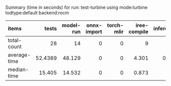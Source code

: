 Summary (time in seconds) for run: test-turbine using mode:turbine todtype:default backend:rocm

| items        |   tests |   model-run |   onnx-import |   torch-mlir |   iree-compile |   inference |
|:-------------|--------:|------------:|--------------:|-------------:|---------------:|------------:|
| total-count  | 28      |      14     |             0 |            0 |          9     |       0     |
| average-time | 52.4389 |      48.129 |             0 |            0 |          4.301 |       0.008 |
| median-time  | 15.405  |      14.532 |             0 |            0 |          0.873 |       0     |
